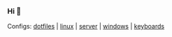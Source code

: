 ### Hi 👋

<!-- Employers: [resume.pdf](https://github.com/brettinternet/cv/blob/master/resume.pdf) | [cv.pdf](https://github.com/brettinternet/cv/blob/master/cv.pdf) -->

Configs: [dotfiles](https://github.com/brettinternet/dotfiles) | [linux](https://github.com/brettinternet/linux) | [server](https://github.com/brettinternet/homelab) | [windows](https://github.com/brettinternet/windows) | [keyboards](https://github.com/brettinternet/keyboards)

